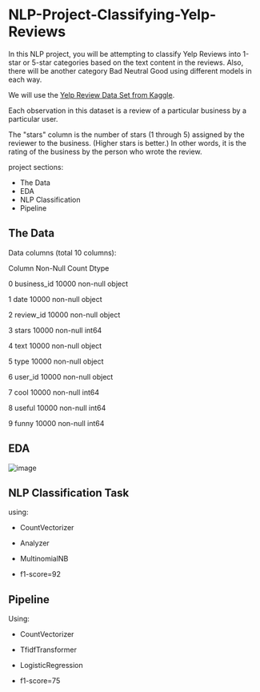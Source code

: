 # NLP-Project-Classifying-Yelp-Reviews

In this NLP project, you will be attempting to classify Yelp Reviews into 1-star or 5-star categories based on the text content in the reviews. Also, there will be another category Bad Neutral Good using different models in each way.

We will use the [Yelp Review Data Set from Kaggle](https://www.kaggle.com/c/yelp-recsys-2013).

Each observation in this dataset is a review of a particular business by a particular user.

The "stars" column is the number of stars (1 through 5) assigned by the reviewer to the business. (Higher stars is better.) In other words, it is the rating of the business by the person who wrote the review.

project sections:

* The Data
* EDA
* NLP Classification
* Pipeline

## The Data

Data columns (total 10 columns):

 Column  Non-Null Count  Dtype 
     
 0   business_id  10000 non-null  object
 
 1   date         10000 non-null  object
 
 2   review_id    10000 non-null  object
 
 3   stars        10000 non-null  int64
 
 4   text         10000 non-null  object
 
 5   type         10000 non-null  object
 
 6   user_id      10000 non-null  object
 
 7   cool         10000 non-null  int64
 
 8   useful       10000 non-null  int64
 
 9   funny        10000 non-null  int64 
 
## EDA
 
 ![image](https://user-images.githubusercontent.com/121250443/222241494-69c07f13-22e1-4cee-934f-87333147324e.png)
 
## NLP Classification Task

using:
* CountVectorizer
* Analyzer
* MultinomialNB

* f1-score=92

## Pipeline

Using:
* CountVectorizer
* TfidfTransformer
* LogisticRegression

* f1-score=75
